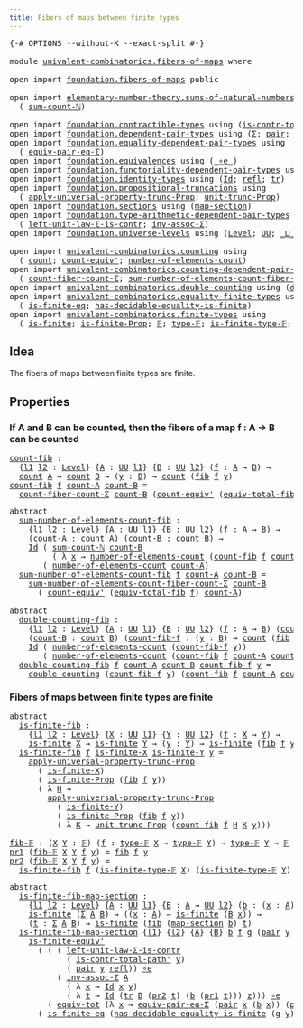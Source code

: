 ```yaml
---
title: Fibers of maps between finite types
---
```


<pre class="Agda"><a id="61" class="Symbol">{-#</a> <a id="65" class="Keyword">OPTIONS</a> <a id="73" class="Pragma">--without-K</a> <a id="85" class="Pragma">--exact-split</a> <a id="99" class="Symbol">#-}</a>

<a id="104" class="Keyword">module</a> <a id="111" href="univalent-combinatorics.fibers-of-maps.html" class="Module">univalent-combinatorics.fibers-of-maps</a> <a id="150" class="Keyword">where</a>

<a id="157" class="Keyword">open</a> <a id="162" class="Keyword">import</a> <a id="169" href="foundation.fibers-of-maps.html" class="Module">foundation.fibers-of-maps</a> <a id="195" class="Keyword">public</a>

<a id="203" class="Keyword">open</a> <a id="208" class="Keyword">import</a> <a id="215" href="elementary-number-theory.sums-of-natural-numbers.html" class="Module">elementary-number-theory.sums-of-natural-numbers</a> <a id="264" class="Keyword">using</a>
  <a id="272" class="Symbol">(</a> <a id="274" href="elementary-number-theory.sums-of-natural-numbers.html#1647" class="Function">sum-count-ℕ</a><a id="285" class="Symbol">)</a>

<a id="288" class="Keyword">open</a> <a id="293" class="Keyword">import</a> <a id="300" href="foundation.contractible-types.html" class="Module">foundation.contractible-types</a> <a id="330" class="Keyword">using</a> <a id="336" class="Symbol">(</a><a id="337" href="foundation-core.contractible-types.html#2189" class="Function">is-contr-total-path&#39;</a><a id="357" class="Symbol">)</a>
<a id="359" class="Keyword">open</a> <a id="364" class="Keyword">import</a> <a id="371" href="foundation.dependent-pair-types.html" class="Module">foundation.dependent-pair-types</a> <a id="403" class="Keyword">using</a> <a id="409" class="Symbol">(</a><a id="410" href="foundation-core.dependent-pair-types.html#502" class="Record">Σ</a><a id="411" class="Symbol">;</a> <a id="413" href="foundation-core.dependent-pair-types.html#575" class="InductiveConstructor">pair</a><a id="417" class="Symbol">;</a> <a id="419" href="foundation-core.dependent-pair-types.html#592" class="Field">pr1</a><a id="422" class="Symbol">;</a> <a id="424" href="foundation-core.dependent-pair-types.html#604" class="Field">pr2</a><a id="427" class="Symbol">)</a>
<a id="429" class="Keyword">open</a> <a id="434" class="Keyword">import</a> <a id="441" href="foundation.equality-dependent-pair-types.html" class="Module">foundation.equality-dependent-pair-types</a> <a id="482" class="Keyword">using</a>
  <a id="490" class="Symbol">(</a> <a id="492" href="foundation.equality-dependent-pair-types.html#2506" class="Function">equiv-pair-eq-Σ</a><a id="507" class="Symbol">)</a>
<a id="509" class="Keyword">open</a> <a id="514" class="Keyword">import</a> <a id="521" href="foundation.equivalences.html" class="Module">foundation.equivalences</a> <a id="545" class="Keyword">using</a> <a id="551" class="Symbol">(</a><a id="552" href="foundation-core.equivalences.html#7855" class="Function Operator">_∘e_</a><a id="556" class="Symbol">)</a>
<a id="558" class="Keyword">open</a> <a id="563" class="Keyword">import</a> <a id="570" href="foundation.functoriality-dependent-pair-types.html" class="Module">foundation.functoriality-dependent-pair-types</a> <a id="616" class="Keyword">using</a> <a id="622" class="Symbol">(</a><a id="623" href="foundation-core.functoriality-dependent-pair-types.html#6804" class="Function">equiv-tot</a><a id="632" class="Symbol">)</a>
<a id="634" class="Keyword">open</a> <a id="639" class="Keyword">import</a> <a id="646" href="foundation.identity-types.html" class="Module">foundation.identity-types</a> <a id="672" class="Keyword">using</a> <a id="678" class="Symbol">(</a><a id="679" href="foundation-core.identity-types.html#641" class="Datatype">Id</a><a id="681" class="Symbol">;</a> <a id="683" href="foundation-core.identity-types.html#694" class="InductiveConstructor">refl</a><a id="687" class="Symbol">;</a> <a id="689" href="foundation-core.identity-types.html#4583" class="Function">tr</a><a id="691" class="Symbol">)</a>
<a id="693" class="Keyword">open</a> <a id="698" class="Keyword">import</a> <a id="705" href="foundation.propositional-truncations.html" class="Module">foundation.propositional-truncations</a> <a id="742" class="Keyword">using</a>
  <a id="750" class="Symbol">(</a> <a id="752" href="foundation.propositional-truncations.html#5581" class="Function">apply-universal-property-trunc-Prop</a><a id="787" class="Symbol">;</a> <a id="789" href="foundation.propositional-truncations.html#2096" class="Function">unit-trunc-Prop</a><a id="804" class="Symbol">)</a>
<a id="806" class="Keyword">open</a> <a id="811" class="Keyword">import</a> <a id="818" href="foundation.sections.html" class="Module">foundation.sections</a> <a id="838" class="Keyword">using</a> <a id="844" class="Symbol">(</a><a id="845" href="foundation.sections.html#1762" class="Function">map-section</a><a id="856" class="Symbol">)</a>
<a id="858" class="Keyword">open</a> <a id="863" class="Keyword">import</a> <a id="870" href="foundation.type-arithmetic-dependent-pair-types.html" class="Module">foundation.type-arithmetic-dependent-pair-types</a> <a id="918" class="Keyword">using</a>
  <a id="926" class="Symbol">(</a> <a id="928" href="foundation-core.type-arithmetic-dependent-pair-types.html#3077" class="Function">left-unit-law-Σ-is-contr</a><a id="952" class="Symbol">;</a> <a id="954" href="foundation-core.type-arithmetic-dependent-pair-types.html#5795" class="Function">inv-assoc-Σ</a><a id="965" class="Symbol">)</a>
<a id="967" class="Keyword">open</a> <a id="972" class="Keyword">import</a> <a id="979" href="foundation.universe-levels.html" class="Module">foundation.universe-levels</a> <a id="1006" class="Keyword">using</a> <a id="1012" class="Symbol">(</a><a id="1013" href="Agda.Primitive.html#597" class="Postulate">Level</a><a id="1018" class="Symbol">;</a> <a id="1020" href="foundation-core.universe-levels.html#222" class="Primitive">UU</a><a id="1022" class="Symbol">;</a> <a id="1024" href="Agda.Primitive.html#810" class="Primitive Operator">_⊔_</a><a id="1027" class="Symbol">)</a>

<a id="1030" class="Keyword">open</a> <a id="1035" class="Keyword">import</a> <a id="1042" href="univalent-combinatorics.counting.html" class="Module">univalent-combinatorics.counting</a> <a id="1075" class="Keyword">using</a>
  <a id="1083" class="Symbol">(</a> <a id="1085" href="univalent-combinatorics.counting.html#1901" class="Function">count</a><a id="1090" class="Symbol">;</a> <a id="1092" href="univalent-combinatorics.counting.html#3709" class="Function">count-equiv&#39;</a><a id="1104" class="Symbol">;</a> <a id="1106" href="univalent-combinatorics.counting.html#2029" class="Function">number-of-elements-count</a><a id="1130" class="Symbol">)</a>
<a id="1132" class="Keyword">open</a> <a id="1137" class="Keyword">import</a> <a id="1144" href="univalent-combinatorics.counting-dependent-pair-types.html" class="Module">univalent-combinatorics.counting-dependent-pair-types</a> <a id="1198" class="Keyword">using</a>
  <a id="1206" class="Symbol">(</a> <a id="1208" href="univalent-combinatorics.counting-dependent-pair-types.html#5329" class="Function">count-fiber-count-Σ</a><a id="1227" class="Symbol">;</a> <a id="1229" href="univalent-combinatorics.counting-dependent-pair-types.html#9020" class="Function">sum-number-of-elements-count-fiber-count-Σ</a><a id="1271" class="Symbol">)</a>
<a id="1273" class="Keyword">open</a> <a id="1278" class="Keyword">import</a> <a id="1285" href="univalent-combinatorics.double-counting.html" class="Module">univalent-combinatorics.double-counting</a> <a id="1325" class="Keyword">using</a> <a id="1331" class="Symbol">(</a><a id="1332" href="univalent-combinatorics.double-counting.html#1110" class="Function">double-counting</a><a id="1347" class="Symbol">)</a>
<a id="1349" class="Keyword">open</a> <a id="1354" class="Keyword">import</a> <a id="1361" href="univalent-combinatorics.equality-finite-types.html" class="Module">univalent-combinatorics.equality-finite-types</a> <a id="1407" class="Keyword">using</a>
  <a id="1415" class="Symbol">(</a> <a id="1417" href="univalent-combinatorics.equality-finite-types.html#3342" class="Function">is-finite-eq</a><a id="1429" class="Symbol">;</a> <a id="1431" href="univalent-combinatorics.equality-finite-types.html#1988" class="Function">has-decidable-equality-is-finite</a><a id="1463" class="Symbol">)</a>
<a id="1465" class="Keyword">open</a> <a id="1470" class="Keyword">import</a> <a id="1477" href="univalent-combinatorics.finite-types.html" class="Module">univalent-combinatorics.finite-types</a> <a id="1514" class="Keyword">using</a>
  <a id="1522" class="Symbol">(</a> <a id="1524" href="univalent-combinatorics.finite-types.html#4064" class="Function">is-finite</a><a id="1533" class="Symbol">;</a> <a id="1535" href="univalent-combinatorics.finite-types.html#3973" class="Function">is-finite-Prop</a><a id="1549" class="Symbol">;</a> <a id="1551" href="univalent-combinatorics.finite-types.html#4455" class="Function">𝔽</a><a id="1552" class="Symbol">;</a> <a id="1554" href="univalent-combinatorics.finite-types.html#4503" class="Function">type-𝔽</a><a id="1560" class="Symbol">;</a> <a id="1562" href="univalent-combinatorics.finite-types.html#4554" class="Function">is-finite-type-𝔽</a><a id="1578" class="Symbol">;</a> <a id="1580" href="univalent-combinatorics.finite-types.html#6863" class="Function">is-finite-equiv&#39;</a><a id="1596" class="Symbol">)</a>
</pre>
## Idea

The fibers of maps between finite types are finite.

## Properties

### If A and B can be counted, then the fibers of a map f : A → B can be counted

<pre class="Agda"><a id="count-fib"></a><a id="1770" href="univalent-combinatorics.fibers-of-maps.html#1770" class="Function">count-fib</a> <a id="1780" class="Symbol">:</a>
  <a id="1784" class="Symbol">{</a><a id="1785" href="univalent-combinatorics.fibers-of-maps.html#1785" class="Bound">l1</a> <a id="1788" href="univalent-combinatorics.fibers-of-maps.html#1788" class="Bound">l2</a> <a id="1791" class="Symbol">:</a> <a id="1793" href="Agda.Primitive.html#597" class="Postulate">Level</a><a id="1798" class="Symbol">}</a> <a id="1800" class="Symbol">{</a><a id="1801" href="univalent-combinatorics.fibers-of-maps.html#1801" class="Bound">A</a> <a id="1803" class="Symbol">:</a> <a id="1805" href="foundation-core.universe-levels.html#222" class="Primitive">UU</a> <a id="1808" href="univalent-combinatorics.fibers-of-maps.html#1785" class="Bound">l1</a><a id="1810" class="Symbol">}</a> <a id="1812" class="Symbol">{</a><a id="1813" href="univalent-combinatorics.fibers-of-maps.html#1813" class="Bound">B</a> <a id="1815" class="Symbol">:</a> <a id="1817" href="foundation-core.universe-levels.html#222" class="Primitive">UU</a> <a id="1820" href="univalent-combinatorics.fibers-of-maps.html#1788" class="Bound">l2</a><a id="1822" class="Symbol">}</a> <a id="1824" class="Symbol">(</a><a id="1825" href="univalent-combinatorics.fibers-of-maps.html#1825" class="Bound">f</a> <a id="1827" class="Symbol">:</a> <a id="1829" href="univalent-combinatorics.fibers-of-maps.html#1801" class="Bound">A</a> <a id="1831" class="Symbol">→</a> <a id="1833" href="univalent-combinatorics.fibers-of-maps.html#1813" class="Bound">B</a><a id="1834" class="Symbol">)</a> <a id="1836" class="Symbol">→</a>
  <a id="1840" href="univalent-combinatorics.counting.html#1901" class="Function">count</a> <a id="1846" href="univalent-combinatorics.fibers-of-maps.html#1801" class="Bound">A</a> <a id="1848" class="Symbol">→</a> <a id="1850" href="univalent-combinatorics.counting.html#1901" class="Function">count</a> <a id="1856" href="univalent-combinatorics.fibers-of-maps.html#1813" class="Bound">B</a> <a id="1858" class="Symbol">→</a> <a id="1860" class="Symbol">(</a><a id="1861" href="univalent-combinatorics.fibers-of-maps.html#1861" class="Bound">y</a> <a id="1863" class="Symbol">:</a> <a id="1865" href="univalent-combinatorics.fibers-of-maps.html#1813" class="Bound">B</a><a id="1866" class="Symbol">)</a> <a id="1868" class="Symbol">→</a> <a id="1870" href="univalent-combinatorics.counting.html#1901" class="Function">count</a> <a id="1876" class="Symbol">(</a><a id="1877" href="foundation-core.fibers-of-maps.html#928" class="Function">fib</a> <a id="1881" href="univalent-combinatorics.fibers-of-maps.html#1825" class="Bound">f</a> <a id="1883" href="univalent-combinatorics.fibers-of-maps.html#1861" class="Bound">y</a><a id="1884" class="Symbol">)</a>
<a id="1886" href="univalent-combinatorics.fibers-of-maps.html#1770" class="Function">count-fib</a> <a id="1896" href="univalent-combinatorics.fibers-of-maps.html#1896" class="Bound">f</a> <a id="1898" href="univalent-combinatorics.fibers-of-maps.html#1898" class="Bound">count-A</a> <a id="1906" href="univalent-combinatorics.fibers-of-maps.html#1906" class="Bound">count-B</a> <a id="1914" class="Symbol">=</a>
  <a id="1918" href="univalent-combinatorics.counting-dependent-pair-types.html#5329" class="Function">count-fiber-count-Σ</a> <a id="1938" href="univalent-combinatorics.fibers-of-maps.html#1906" class="Bound">count-B</a> <a id="1946" class="Symbol">(</a><a id="1947" href="univalent-combinatorics.counting.html#3709" class="Function">count-equiv&#39;</a> <a id="1960" class="Symbol">(</a><a id="1961" href="foundation-core.fibers-of-maps.html#5261" class="Function">equiv-total-fib</a> <a id="1977" href="univalent-combinatorics.fibers-of-maps.html#1896" class="Bound">f</a><a id="1978" class="Symbol">)</a> <a id="1980" href="univalent-combinatorics.fibers-of-maps.html#1898" class="Bound">count-A</a><a id="1987" class="Symbol">)</a>
</pre>
<pre class="Agda"><a id="2002" class="Keyword">abstract</a>
  <a id="sum-number-of-elements-count-fib"></a><a id="2013" href="univalent-combinatorics.fibers-of-maps.html#2013" class="Function">sum-number-of-elements-count-fib</a> <a id="2046" class="Symbol">:</a>
    <a id="2052" class="Symbol">{</a><a id="2053" href="univalent-combinatorics.fibers-of-maps.html#2053" class="Bound">l1</a> <a id="2056" href="univalent-combinatorics.fibers-of-maps.html#2056" class="Bound">l2</a> <a id="2059" class="Symbol">:</a> <a id="2061" href="Agda.Primitive.html#597" class="Postulate">Level</a><a id="2066" class="Symbol">}</a> <a id="2068" class="Symbol">{</a><a id="2069" href="univalent-combinatorics.fibers-of-maps.html#2069" class="Bound">A</a> <a id="2071" class="Symbol">:</a> <a id="2073" href="foundation-core.universe-levels.html#222" class="Primitive">UU</a> <a id="2076" href="univalent-combinatorics.fibers-of-maps.html#2053" class="Bound">l1</a><a id="2078" class="Symbol">}</a> <a id="2080" class="Symbol">{</a><a id="2081" href="univalent-combinatorics.fibers-of-maps.html#2081" class="Bound">B</a> <a id="2083" class="Symbol">:</a> <a id="2085" href="foundation-core.universe-levels.html#222" class="Primitive">UU</a> <a id="2088" href="univalent-combinatorics.fibers-of-maps.html#2056" class="Bound">l2</a><a id="2090" class="Symbol">}</a> <a id="2092" class="Symbol">(</a><a id="2093" href="univalent-combinatorics.fibers-of-maps.html#2093" class="Bound">f</a> <a id="2095" class="Symbol">:</a> <a id="2097" href="univalent-combinatorics.fibers-of-maps.html#2069" class="Bound">A</a> <a id="2099" class="Symbol">→</a> <a id="2101" href="univalent-combinatorics.fibers-of-maps.html#2081" class="Bound">B</a><a id="2102" class="Symbol">)</a> <a id="2104" class="Symbol">→</a>
    <a id="2110" class="Symbol">(</a><a id="2111" href="univalent-combinatorics.fibers-of-maps.html#2111" class="Bound">count-A</a> <a id="2119" class="Symbol">:</a> <a id="2121" href="univalent-combinatorics.counting.html#1901" class="Function">count</a> <a id="2127" href="univalent-combinatorics.fibers-of-maps.html#2069" class="Bound">A</a><a id="2128" class="Symbol">)</a> <a id="2130" class="Symbol">(</a><a id="2131" href="univalent-combinatorics.fibers-of-maps.html#2131" class="Bound">count-B</a> <a id="2139" class="Symbol">:</a> <a id="2141" href="univalent-combinatorics.counting.html#1901" class="Function">count</a> <a id="2147" href="univalent-combinatorics.fibers-of-maps.html#2081" class="Bound">B</a><a id="2148" class="Symbol">)</a> <a id="2150" class="Symbol">→</a>
    <a id="2156" href="foundation-core.identity-types.html#641" class="Datatype">Id</a> <a id="2159" class="Symbol">(</a> <a id="2161" href="elementary-number-theory.sums-of-natural-numbers.html#1647" class="Function">sum-count-ℕ</a> <a id="2173" href="univalent-combinatorics.fibers-of-maps.html#2131" class="Bound">count-B</a>
         <a id="2190" class="Symbol">(</a> <a id="2192" class="Symbol">λ</a> <a id="2194" href="univalent-combinatorics.fibers-of-maps.html#2194" class="Bound">x</a> <a id="2196" class="Symbol">→</a> <a id="2198" href="univalent-combinatorics.counting.html#2029" class="Function">number-of-elements-count</a> <a id="2223" class="Symbol">(</a><a id="2224" href="univalent-combinatorics.fibers-of-maps.html#1770" class="Function">count-fib</a> <a id="2234" href="univalent-combinatorics.fibers-of-maps.html#2093" class="Bound">f</a> <a id="2236" href="univalent-combinatorics.fibers-of-maps.html#2111" class="Bound">count-A</a> <a id="2244" href="univalent-combinatorics.fibers-of-maps.html#2131" class="Bound">count-B</a> <a id="2252" href="univalent-combinatorics.fibers-of-maps.html#2194" class="Bound">x</a><a id="2253" class="Symbol">)))</a>
       <a id="2264" class="Symbol">(</a> <a id="2266" href="univalent-combinatorics.counting.html#2029" class="Function">number-of-elements-count</a> <a id="2291" href="univalent-combinatorics.fibers-of-maps.html#2111" class="Bound">count-A</a><a id="2298" class="Symbol">)</a>
  <a id="2302" href="univalent-combinatorics.fibers-of-maps.html#2013" class="Function">sum-number-of-elements-count-fib</a> <a id="2335" href="univalent-combinatorics.fibers-of-maps.html#2335" class="Bound">f</a> <a id="2337" href="univalent-combinatorics.fibers-of-maps.html#2337" class="Bound">count-A</a> <a id="2345" href="univalent-combinatorics.fibers-of-maps.html#2345" class="Bound">count-B</a> <a id="2353" class="Symbol">=</a>
    <a id="2359" href="univalent-combinatorics.counting-dependent-pair-types.html#9020" class="Function">sum-number-of-elements-count-fiber-count-Σ</a> <a id="2402" href="univalent-combinatorics.fibers-of-maps.html#2345" class="Bound">count-B</a>
      <a id="2416" class="Symbol">(</a> <a id="2418" href="univalent-combinatorics.counting.html#3709" class="Function">count-equiv&#39;</a> <a id="2431" class="Symbol">(</a><a id="2432" href="foundation-core.fibers-of-maps.html#5261" class="Function">equiv-total-fib</a> <a id="2448" href="univalent-combinatorics.fibers-of-maps.html#2335" class="Bound">f</a><a id="2449" class="Symbol">)</a> <a id="2451" href="univalent-combinatorics.fibers-of-maps.html#2337" class="Bound">count-A</a><a id="2458" class="Symbol">)</a>

<a id="2461" class="Keyword">abstract</a>
  <a id="double-counting-fib"></a><a id="2472" href="univalent-combinatorics.fibers-of-maps.html#2472" class="Function">double-counting-fib</a> <a id="2492" class="Symbol">:</a>
    <a id="2498" class="Symbol">{</a><a id="2499" href="univalent-combinatorics.fibers-of-maps.html#2499" class="Bound">l1</a> <a id="2502" href="univalent-combinatorics.fibers-of-maps.html#2502" class="Bound">l2</a> <a id="2505" class="Symbol">:</a> <a id="2507" href="Agda.Primitive.html#597" class="Postulate">Level</a><a id="2512" class="Symbol">}</a> <a id="2514" class="Symbol">{</a><a id="2515" href="univalent-combinatorics.fibers-of-maps.html#2515" class="Bound">A</a> <a id="2517" class="Symbol">:</a> <a id="2519" href="foundation-core.universe-levels.html#222" class="Primitive">UU</a> <a id="2522" href="univalent-combinatorics.fibers-of-maps.html#2499" class="Bound">l1</a><a id="2524" class="Symbol">}</a> <a id="2526" class="Symbol">{</a><a id="2527" href="univalent-combinatorics.fibers-of-maps.html#2527" class="Bound">B</a> <a id="2529" class="Symbol">:</a> <a id="2531" href="foundation-core.universe-levels.html#222" class="Primitive">UU</a> <a id="2534" href="univalent-combinatorics.fibers-of-maps.html#2502" class="Bound">l2</a><a id="2536" class="Symbol">}</a> <a id="2538" class="Symbol">(</a><a id="2539" href="univalent-combinatorics.fibers-of-maps.html#2539" class="Bound">f</a> <a id="2541" class="Symbol">:</a> <a id="2543" href="univalent-combinatorics.fibers-of-maps.html#2515" class="Bound">A</a> <a id="2545" class="Symbol">→</a> <a id="2547" href="univalent-combinatorics.fibers-of-maps.html#2527" class="Bound">B</a><a id="2548" class="Symbol">)</a> <a id="2550" class="Symbol">(</a><a id="2551" href="univalent-combinatorics.fibers-of-maps.html#2551" class="Bound">count-A</a> <a id="2559" class="Symbol">:</a> <a id="2561" href="univalent-combinatorics.counting.html#1901" class="Function">count</a> <a id="2567" href="univalent-combinatorics.fibers-of-maps.html#2515" class="Bound">A</a><a id="2568" class="Symbol">)</a> <a id="2570" class="Symbol">→</a>
    <a id="2576" class="Symbol">(</a><a id="2577" href="univalent-combinatorics.fibers-of-maps.html#2577" class="Bound">count-B</a> <a id="2585" class="Symbol">:</a> <a id="2587" href="univalent-combinatorics.counting.html#1901" class="Function">count</a> <a id="2593" href="univalent-combinatorics.fibers-of-maps.html#2527" class="Bound">B</a><a id="2594" class="Symbol">)</a> <a id="2596" class="Symbol">(</a><a id="2597" href="univalent-combinatorics.fibers-of-maps.html#2597" class="Bound">count-fib-f</a> <a id="2609" class="Symbol">:</a> <a id="2611" class="Symbol">(</a><a id="2612" href="univalent-combinatorics.fibers-of-maps.html#2612" class="Bound">y</a> <a id="2614" class="Symbol">:</a> <a id="2616" href="univalent-combinatorics.fibers-of-maps.html#2527" class="Bound">B</a><a id="2617" class="Symbol">)</a> <a id="2619" class="Symbol">→</a> <a id="2621" href="univalent-combinatorics.counting.html#1901" class="Function">count</a> <a id="2627" class="Symbol">(</a><a id="2628" href="foundation-core.fibers-of-maps.html#928" class="Function">fib</a> <a id="2632" href="univalent-combinatorics.fibers-of-maps.html#2539" class="Bound">f</a> <a id="2634" href="univalent-combinatorics.fibers-of-maps.html#2612" class="Bound">y</a><a id="2635" class="Symbol">))</a> <a id="2638" class="Symbol">(</a><a id="2639" href="univalent-combinatorics.fibers-of-maps.html#2639" class="Bound">y</a> <a id="2641" class="Symbol">:</a> <a id="2643" href="univalent-combinatorics.fibers-of-maps.html#2527" class="Bound">B</a><a id="2644" class="Symbol">)</a> <a id="2646" class="Symbol">→</a>
    <a id="2652" href="foundation-core.identity-types.html#641" class="Datatype">Id</a> <a id="2655" class="Symbol">(</a> <a id="2657" href="univalent-combinatorics.counting.html#2029" class="Function">number-of-elements-count</a> <a id="2682" class="Symbol">(</a><a id="2683" href="univalent-combinatorics.fibers-of-maps.html#2597" class="Bound">count-fib-f</a> <a id="2695" href="univalent-combinatorics.fibers-of-maps.html#2639" class="Bound">y</a><a id="2696" class="Symbol">))</a>
       <a id="2706" class="Symbol">(</a> <a id="2708" href="univalent-combinatorics.counting.html#2029" class="Function">number-of-elements-count</a> <a id="2733" class="Symbol">(</a><a id="2734" href="univalent-combinatorics.fibers-of-maps.html#1770" class="Function">count-fib</a> <a id="2744" href="univalent-combinatorics.fibers-of-maps.html#2539" class="Bound">f</a> <a id="2746" href="univalent-combinatorics.fibers-of-maps.html#2551" class="Bound">count-A</a> <a id="2754" href="univalent-combinatorics.fibers-of-maps.html#2577" class="Bound">count-B</a> <a id="2762" href="univalent-combinatorics.fibers-of-maps.html#2639" class="Bound">y</a><a id="2763" class="Symbol">))</a>
  <a id="2768" href="univalent-combinatorics.fibers-of-maps.html#2472" class="Function">double-counting-fib</a> <a id="2788" href="univalent-combinatorics.fibers-of-maps.html#2788" class="Bound">f</a> <a id="2790" href="univalent-combinatorics.fibers-of-maps.html#2790" class="Bound">count-A</a> <a id="2798" href="univalent-combinatorics.fibers-of-maps.html#2798" class="Bound">count-B</a> <a id="2806" href="univalent-combinatorics.fibers-of-maps.html#2806" class="Bound">count-fib-f</a> <a id="2818" href="univalent-combinatorics.fibers-of-maps.html#2818" class="Bound">y</a> <a id="2820" class="Symbol">=</a>
    <a id="2826" href="univalent-combinatorics.double-counting.html#1110" class="Function">double-counting</a> <a id="2842" class="Symbol">(</a><a id="2843" href="univalent-combinatorics.fibers-of-maps.html#2806" class="Bound">count-fib-f</a> <a id="2855" href="univalent-combinatorics.fibers-of-maps.html#2818" class="Bound">y</a><a id="2856" class="Symbol">)</a> <a id="2858" class="Symbol">(</a><a id="2859" href="univalent-combinatorics.fibers-of-maps.html#1770" class="Function">count-fib</a> <a id="2869" href="univalent-combinatorics.fibers-of-maps.html#2788" class="Bound">f</a> <a id="2871" href="univalent-combinatorics.fibers-of-maps.html#2790" class="Bound">count-A</a> <a id="2879" href="univalent-combinatorics.fibers-of-maps.html#2798" class="Bound">count-B</a> <a id="2887" href="univalent-combinatorics.fibers-of-maps.html#2818" class="Bound">y</a><a id="2888" class="Symbol">)</a>
</pre>
### Fibers of maps between finite types are finite

<pre class="Agda"><a id="2955" class="Keyword">abstract</a>
  <a id="is-finite-fib"></a><a id="2966" href="univalent-combinatorics.fibers-of-maps.html#2966" class="Function">is-finite-fib</a> <a id="2980" class="Symbol">:</a>
    <a id="2986" class="Symbol">{</a><a id="2987" href="univalent-combinatorics.fibers-of-maps.html#2987" class="Bound">l1</a> <a id="2990" href="univalent-combinatorics.fibers-of-maps.html#2990" class="Bound">l2</a> <a id="2993" class="Symbol">:</a> <a id="2995" href="Agda.Primitive.html#597" class="Postulate">Level</a><a id="3000" class="Symbol">}</a> <a id="3002" class="Symbol">{</a><a id="3003" href="univalent-combinatorics.fibers-of-maps.html#3003" class="Bound">X</a> <a id="3005" class="Symbol">:</a> <a id="3007" href="foundation-core.universe-levels.html#222" class="Primitive">UU</a> <a id="3010" href="univalent-combinatorics.fibers-of-maps.html#2987" class="Bound">l1</a><a id="3012" class="Symbol">}</a> <a id="3014" class="Symbol">{</a><a id="3015" href="univalent-combinatorics.fibers-of-maps.html#3015" class="Bound">Y</a> <a id="3017" class="Symbol">:</a> <a id="3019" href="foundation-core.universe-levels.html#222" class="Primitive">UU</a> <a id="3022" href="univalent-combinatorics.fibers-of-maps.html#2990" class="Bound">l2</a><a id="3024" class="Symbol">}</a> <a id="3026" class="Symbol">(</a><a id="3027" href="univalent-combinatorics.fibers-of-maps.html#3027" class="Bound">f</a> <a id="3029" class="Symbol">:</a> <a id="3031" href="univalent-combinatorics.fibers-of-maps.html#3003" class="Bound">X</a> <a id="3033" class="Symbol">→</a> <a id="3035" href="univalent-combinatorics.fibers-of-maps.html#3015" class="Bound">Y</a><a id="3036" class="Symbol">)</a> <a id="3038" class="Symbol">→</a>
    <a id="3044" href="univalent-combinatorics.finite-types.html#4064" class="Function">is-finite</a> <a id="3054" href="univalent-combinatorics.fibers-of-maps.html#3003" class="Bound">X</a> <a id="3056" class="Symbol">→</a> <a id="3058" href="univalent-combinatorics.finite-types.html#4064" class="Function">is-finite</a> <a id="3068" href="univalent-combinatorics.fibers-of-maps.html#3015" class="Bound">Y</a> <a id="3070" class="Symbol">→</a> <a id="3072" class="Symbol">(</a><a id="3073" href="univalent-combinatorics.fibers-of-maps.html#3073" class="Bound">y</a> <a id="3075" class="Symbol">:</a> <a id="3077" href="univalent-combinatorics.fibers-of-maps.html#3015" class="Bound">Y</a><a id="3078" class="Symbol">)</a> <a id="3080" class="Symbol">→</a> <a id="3082" href="univalent-combinatorics.finite-types.html#4064" class="Function">is-finite</a> <a id="3092" class="Symbol">(</a><a id="3093" href="foundation-core.fibers-of-maps.html#928" class="Function">fib</a> <a id="3097" href="univalent-combinatorics.fibers-of-maps.html#3027" class="Bound">f</a> <a id="3099" href="univalent-combinatorics.fibers-of-maps.html#3073" class="Bound">y</a><a id="3100" class="Symbol">)</a>
  <a id="3104" href="univalent-combinatorics.fibers-of-maps.html#2966" class="Function">is-finite-fib</a> <a id="3118" href="univalent-combinatorics.fibers-of-maps.html#3118" class="Bound">f</a> <a id="3120" href="univalent-combinatorics.fibers-of-maps.html#3120" class="Bound">is-finite-X</a> <a id="3132" href="univalent-combinatorics.fibers-of-maps.html#3132" class="Bound">is-finite-Y</a> <a id="3144" href="univalent-combinatorics.fibers-of-maps.html#3144" class="Bound">y</a> <a id="3146" class="Symbol">=</a>
    <a id="3152" href="foundation.propositional-truncations.html#5581" class="Function">apply-universal-property-trunc-Prop</a>
      <a id="3194" class="Symbol">(</a> <a id="3196" href="univalent-combinatorics.fibers-of-maps.html#3120" class="Bound">is-finite-X</a><a id="3207" class="Symbol">)</a>
      <a id="3215" class="Symbol">(</a> <a id="3217" href="univalent-combinatorics.finite-types.html#3973" class="Function">is-finite-Prop</a> <a id="3232" class="Symbol">(</a><a id="3233" href="foundation-core.fibers-of-maps.html#928" class="Function">fib</a> <a id="3237" href="univalent-combinatorics.fibers-of-maps.html#3118" class="Bound">f</a> <a id="3239" href="univalent-combinatorics.fibers-of-maps.html#3144" class="Bound">y</a><a id="3240" class="Symbol">))</a>
      <a id="3249" class="Symbol">(</a> <a id="3251" class="Symbol">λ</a> <a id="3253" href="univalent-combinatorics.fibers-of-maps.html#3253" class="Bound">H</a> <a id="3255" class="Symbol">→</a>
        <a id="3265" href="foundation.propositional-truncations.html#5581" class="Function">apply-universal-property-trunc-Prop</a>
          <a id="3311" class="Symbol">(</a> <a id="3313" href="univalent-combinatorics.fibers-of-maps.html#3132" class="Bound">is-finite-Y</a><a id="3324" class="Symbol">)</a>
          <a id="3336" class="Symbol">(</a> <a id="3338" href="univalent-combinatorics.finite-types.html#3973" class="Function">is-finite-Prop</a> <a id="3353" class="Symbol">(</a><a id="3354" href="foundation-core.fibers-of-maps.html#928" class="Function">fib</a> <a id="3358" href="univalent-combinatorics.fibers-of-maps.html#3118" class="Bound">f</a> <a id="3360" href="univalent-combinatorics.fibers-of-maps.html#3144" class="Bound">y</a><a id="3361" class="Symbol">))</a>
          <a id="3374" class="Symbol">(</a> <a id="3376" class="Symbol">λ</a> <a id="3378" href="univalent-combinatorics.fibers-of-maps.html#3378" class="Bound">K</a> <a id="3380" class="Symbol">→</a> <a id="3382" href="foundation.propositional-truncations.html#2096" class="Function">unit-trunc-Prop</a> <a id="3398" class="Symbol">(</a><a id="3399" href="univalent-combinatorics.fibers-of-maps.html#1770" class="Function">count-fib</a> <a id="3409" href="univalent-combinatorics.fibers-of-maps.html#3118" class="Bound">f</a> <a id="3411" href="univalent-combinatorics.fibers-of-maps.html#3253" class="Bound">H</a> <a id="3413" href="univalent-combinatorics.fibers-of-maps.html#3378" class="Bound">K</a> <a id="3415" href="univalent-combinatorics.fibers-of-maps.html#3144" class="Bound">y</a><a id="3416" class="Symbol">)))</a>

<a id="fib-𝔽"></a><a id="3421" href="univalent-combinatorics.fibers-of-maps.html#3421" class="Function">fib-𝔽</a> <a id="3427" class="Symbol">:</a> <a id="3429" class="Symbol">(</a><a id="3430" href="univalent-combinatorics.fibers-of-maps.html#3430" class="Bound">X</a> <a id="3432" href="univalent-combinatorics.fibers-of-maps.html#3432" class="Bound">Y</a> <a id="3434" class="Symbol">:</a> <a id="3436" href="univalent-combinatorics.finite-types.html#4455" class="Function">𝔽</a><a id="3437" class="Symbol">)</a> <a id="3439" class="Symbol">(</a><a id="3440" href="univalent-combinatorics.fibers-of-maps.html#3440" class="Bound">f</a> <a id="3442" class="Symbol">:</a> <a id="3444" href="univalent-combinatorics.finite-types.html#4503" class="Function">type-𝔽</a> <a id="3451" href="univalent-combinatorics.fibers-of-maps.html#3430" class="Bound">X</a> <a id="3453" class="Symbol">→</a> <a id="3455" href="univalent-combinatorics.finite-types.html#4503" class="Function">type-𝔽</a> <a id="3462" href="univalent-combinatorics.fibers-of-maps.html#3432" class="Bound">Y</a><a id="3463" class="Symbol">)</a> <a id="3465" class="Symbol">→</a> <a id="3467" href="univalent-combinatorics.finite-types.html#4503" class="Function">type-𝔽</a> <a id="3474" href="univalent-combinatorics.fibers-of-maps.html#3432" class="Bound">Y</a> <a id="3476" class="Symbol">→</a> <a id="3478" href="univalent-combinatorics.finite-types.html#4455" class="Function">𝔽</a>
<a id="3480" href="foundation-core.dependent-pair-types.html#592" class="Field">pr1</a> <a id="3484" class="Symbol">(</a><a id="3485" href="univalent-combinatorics.fibers-of-maps.html#3421" class="Function">fib-𝔽</a> <a id="3491" href="univalent-combinatorics.fibers-of-maps.html#3491" class="Bound">X</a> <a id="3493" href="univalent-combinatorics.fibers-of-maps.html#3493" class="Bound">Y</a> <a id="3495" href="univalent-combinatorics.fibers-of-maps.html#3495" class="Bound">f</a> <a id="3497" href="univalent-combinatorics.fibers-of-maps.html#3497" class="Bound">y</a><a id="3498" class="Symbol">)</a> <a id="3500" class="Symbol">=</a> <a id="3502" href="foundation-core.fibers-of-maps.html#928" class="Function">fib</a> <a id="3506" href="univalent-combinatorics.fibers-of-maps.html#3495" class="Bound">f</a> <a id="3508" href="univalent-combinatorics.fibers-of-maps.html#3497" class="Bound">y</a>
<a id="3510" href="foundation-core.dependent-pair-types.html#604" class="Field">pr2</a> <a id="3514" class="Symbol">(</a><a id="3515" href="univalent-combinatorics.fibers-of-maps.html#3421" class="Function">fib-𝔽</a> <a id="3521" href="univalent-combinatorics.fibers-of-maps.html#3521" class="Bound">X</a> <a id="3523" href="univalent-combinatorics.fibers-of-maps.html#3523" class="Bound">Y</a> <a id="3525" href="univalent-combinatorics.fibers-of-maps.html#3525" class="Bound">f</a> <a id="3527" href="univalent-combinatorics.fibers-of-maps.html#3527" class="Bound">y</a><a id="3528" class="Symbol">)</a> <a id="3530" class="Symbol">=</a>
  <a id="3534" href="univalent-combinatorics.fibers-of-maps.html#2966" class="Function">is-finite-fib</a> <a id="3548" href="univalent-combinatorics.fibers-of-maps.html#3525" class="Bound">f</a> <a id="3550" class="Symbol">(</a><a id="3551" href="univalent-combinatorics.finite-types.html#4554" class="Function">is-finite-type-𝔽</a> <a id="3568" href="univalent-combinatorics.fibers-of-maps.html#3521" class="Bound">X</a><a id="3569" class="Symbol">)</a> <a id="3571" class="Symbol">(</a><a id="3572" href="univalent-combinatorics.finite-types.html#4554" class="Function">is-finite-type-𝔽</a> <a id="3589" href="univalent-combinatorics.fibers-of-maps.html#3523" class="Bound">Y</a><a id="3590" class="Symbol">)</a> <a id="3592" href="univalent-combinatorics.fibers-of-maps.html#3527" class="Bound">y</a>
</pre>
<pre class="Agda"><a id="3607" class="Keyword">abstract</a>
  <a id="is-finite-fib-map-section"></a><a id="3618" href="univalent-combinatorics.fibers-of-maps.html#3618" class="Function">is-finite-fib-map-section</a> <a id="3644" class="Symbol">:</a>
    <a id="3650" class="Symbol">{</a><a id="3651" href="univalent-combinatorics.fibers-of-maps.html#3651" class="Bound">l1</a> <a id="3654" href="univalent-combinatorics.fibers-of-maps.html#3654" class="Bound">l2</a> <a id="3657" class="Symbol">:</a> <a id="3659" href="Agda.Primitive.html#597" class="Postulate">Level</a><a id="3664" class="Symbol">}</a> <a id="3666" class="Symbol">{</a><a id="3667" href="univalent-combinatorics.fibers-of-maps.html#3667" class="Bound">A</a> <a id="3669" class="Symbol">:</a> <a id="3671" href="foundation-core.universe-levels.html#222" class="Primitive">UU</a> <a id="3674" href="univalent-combinatorics.fibers-of-maps.html#3651" class="Bound">l1</a><a id="3676" class="Symbol">}</a> <a id="3678" class="Symbol">{</a><a id="3679" href="univalent-combinatorics.fibers-of-maps.html#3679" class="Bound">B</a> <a id="3681" class="Symbol">:</a> <a id="3683" href="univalent-combinatorics.fibers-of-maps.html#3667" class="Bound">A</a> <a id="3685" class="Symbol">→</a> <a id="3687" href="foundation-core.universe-levels.html#222" class="Primitive">UU</a> <a id="3690" href="univalent-combinatorics.fibers-of-maps.html#3654" class="Bound">l2</a><a id="3692" class="Symbol">}</a> <a id="3694" class="Symbol">(</a><a id="3695" href="univalent-combinatorics.fibers-of-maps.html#3695" class="Bound">b</a> <a id="3697" class="Symbol">:</a> <a id="3699" class="Symbol">(</a><a id="3700" href="univalent-combinatorics.fibers-of-maps.html#3700" class="Bound">x</a> <a id="3702" class="Symbol">:</a> <a id="3704" href="univalent-combinatorics.fibers-of-maps.html#3667" class="Bound">A</a><a id="3705" class="Symbol">)</a> <a id="3707" class="Symbol">→</a> <a id="3709" href="univalent-combinatorics.fibers-of-maps.html#3679" class="Bound">B</a> <a id="3711" href="univalent-combinatorics.fibers-of-maps.html#3700" class="Bound">x</a><a id="3712" class="Symbol">)</a> <a id="3714" class="Symbol">→</a>
    <a id="3720" href="univalent-combinatorics.finite-types.html#4064" class="Function">is-finite</a> <a id="3730" class="Symbol">(</a><a id="3731" href="foundation-core.dependent-pair-types.html#502" class="Record">Σ</a> <a id="3733" href="univalent-combinatorics.fibers-of-maps.html#3667" class="Bound">A</a> <a id="3735" href="univalent-combinatorics.fibers-of-maps.html#3679" class="Bound">B</a><a id="3736" class="Symbol">)</a> <a id="3738" class="Symbol">→</a> <a id="3740" class="Symbol">((</a><a id="3742" href="univalent-combinatorics.fibers-of-maps.html#3742" class="Bound">x</a> <a id="3744" class="Symbol">:</a> <a id="3746" href="univalent-combinatorics.fibers-of-maps.html#3667" class="Bound">A</a><a id="3747" class="Symbol">)</a> <a id="3749" class="Symbol">→</a> <a id="3751" href="univalent-combinatorics.finite-types.html#4064" class="Function">is-finite</a> <a id="3761" class="Symbol">(</a><a id="3762" href="univalent-combinatorics.fibers-of-maps.html#3679" class="Bound">B</a> <a id="3764" href="univalent-combinatorics.fibers-of-maps.html#3742" class="Bound">x</a><a id="3765" class="Symbol">))</a> <a id="3768" class="Symbol">→</a>
    <a id="3774" class="Symbol">(</a><a id="3775" href="univalent-combinatorics.fibers-of-maps.html#3775" class="Bound">t</a> <a id="3777" class="Symbol">:</a> <a id="3779" href="foundation-core.dependent-pair-types.html#502" class="Record">Σ</a> <a id="3781" href="univalent-combinatorics.fibers-of-maps.html#3667" class="Bound">A</a> <a id="3783" href="univalent-combinatorics.fibers-of-maps.html#3679" class="Bound">B</a><a id="3784" class="Symbol">)</a> <a id="3786" class="Symbol">→</a> <a id="3788" href="univalent-combinatorics.finite-types.html#4064" class="Function">is-finite</a> <a id="3798" class="Symbol">(</a><a id="3799" href="foundation-core.fibers-of-maps.html#928" class="Function">fib</a> <a id="3803" class="Symbol">(</a><a id="3804" href="foundation.sections.html#1762" class="Function">map-section</a> <a id="3816" href="univalent-combinatorics.fibers-of-maps.html#3695" class="Bound">b</a><a id="3817" class="Symbol">)</a> <a id="3819" href="univalent-combinatorics.fibers-of-maps.html#3775" class="Bound">t</a><a id="3820" class="Symbol">)</a>
  <a id="3824" href="univalent-combinatorics.fibers-of-maps.html#3618" class="Function">is-finite-fib-map-section</a> <a id="3850" class="Symbol">{</a><a id="3851" href="univalent-combinatorics.fibers-of-maps.html#3851" class="Bound">l1</a><a id="3853" class="Symbol">}</a> <a id="3855" class="Symbol">{</a><a id="3856" href="univalent-combinatorics.fibers-of-maps.html#3856" class="Bound">l2</a><a id="3858" class="Symbol">}</a> <a id="3860" class="Symbol">{</a><a id="3861" href="univalent-combinatorics.fibers-of-maps.html#3861" class="Bound">A</a><a id="3862" class="Symbol">}</a> <a id="3864" class="Symbol">{</a><a id="3865" href="univalent-combinatorics.fibers-of-maps.html#3865" class="Bound">B</a><a id="3866" class="Symbol">}</a> <a id="3868" href="univalent-combinatorics.fibers-of-maps.html#3868" class="Bound">b</a> <a id="3870" href="univalent-combinatorics.fibers-of-maps.html#3870" class="Bound">f</a> <a id="3872" href="univalent-combinatorics.fibers-of-maps.html#3872" class="Bound">g</a> <a id="3874" class="Symbol">(</a><a id="3875" href="foundation-core.dependent-pair-types.html#575" class="InductiveConstructor">pair</a> <a id="3880" href="univalent-combinatorics.fibers-of-maps.html#3880" class="Bound">y</a> <a id="3882" href="univalent-combinatorics.fibers-of-maps.html#3882" class="Bound">z</a><a id="3883" class="Symbol">)</a> <a id="3885" class="Symbol">=</a>
    <a id="3891" href="univalent-combinatorics.finite-types.html#6863" class="Function">is-finite-equiv&#39;</a>
      <a id="3914" class="Symbol">(</a> <a id="3916" class="Symbol">(</a> <a id="3918" class="Symbol">(</a> <a id="3920" href="foundation-core.type-arithmetic-dependent-pair-types.html#3077" class="Function">left-unit-law-Σ-is-contr</a>
            <a id="3957" class="Symbol">(</a> <a id="3959" href="foundation-core.contractible-types.html#2189" class="Function">is-contr-total-path&#39;</a> <a id="3980" href="univalent-combinatorics.fibers-of-maps.html#3880" class="Bound">y</a><a id="3981" class="Symbol">)</a>
            <a id="3995" class="Symbol">(</a> <a id="3997" href="foundation-core.dependent-pair-types.html#575" class="InductiveConstructor">pair</a> <a id="4002" href="univalent-combinatorics.fibers-of-maps.html#3880" class="Bound">y</a> <a id="4004" href="foundation-core.identity-types.html#694" class="InductiveConstructor">refl</a><a id="4008" class="Symbol">))</a> <a id="4011" href="foundation-core.equivalences.html#7855" class="Function Operator">∘e</a>
          <a id="4024" class="Symbol">(</a> <a id="4026" href="foundation-core.type-arithmetic-dependent-pair-types.html#5795" class="Function">inv-assoc-Σ</a> <a id="4038" href="univalent-combinatorics.fibers-of-maps.html#3861" class="Bound">A</a>
            <a id="4052" class="Symbol">(</a> <a id="4054" class="Symbol">λ</a> <a id="4056" href="univalent-combinatorics.fibers-of-maps.html#4056" class="Bound">x</a> <a id="4058" class="Symbol">→</a> <a id="4060" href="foundation-core.identity-types.html#641" class="Datatype">Id</a> <a id="4063" href="univalent-combinatorics.fibers-of-maps.html#4056" class="Bound">x</a> <a id="4065" href="univalent-combinatorics.fibers-of-maps.html#3880" class="Bound">y</a><a id="4066" class="Symbol">)</a>
            <a id="4080" class="Symbol">(</a> <a id="4082" class="Symbol">λ</a> <a id="4084" href="univalent-combinatorics.fibers-of-maps.html#4084" class="Bound">t</a> <a id="4086" class="Symbol">→</a> <a id="4088" href="foundation-core.identity-types.html#641" class="Datatype">Id</a> <a id="4091" class="Symbol">(</a><a id="4092" href="foundation-core.identity-types.html#4583" class="Function">tr</a> <a id="4095" href="univalent-combinatorics.fibers-of-maps.html#3865" class="Bound">B</a> <a id="4097" class="Symbol">(</a><a id="4098" href="foundation-core.dependent-pair-types.html#604" class="Field">pr2</a> <a id="4102" href="univalent-combinatorics.fibers-of-maps.html#4084" class="Bound">t</a><a id="4103" class="Symbol">)</a> <a id="4105" class="Symbol">(</a><a id="4106" href="univalent-combinatorics.fibers-of-maps.html#3868" class="Bound">b</a> <a id="4108" class="Symbol">(</a><a id="4109" href="foundation-core.dependent-pair-types.html#592" class="Field">pr1</a> <a id="4113" href="univalent-combinatorics.fibers-of-maps.html#4084" class="Bound">t</a><a id="4114" class="Symbol">)))</a> <a id="4118" href="univalent-combinatorics.fibers-of-maps.html#3882" class="Bound">z</a><a id="4119" class="Symbol">)))</a> <a id="4123" href="foundation-core.equivalences.html#7855" class="Function Operator">∘e</a>
        <a id="4134" class="Symbol">(</a> <a id="4136" href="foundation-core.functoriality-dependent-pair-types.html#6804" class="Function">equiv-tot</a> <a id="4146" class="Symbol">(λ</a> <a id="4149" href="univalent-combinatorics.fibers-of-maps.html#4149" class="Bound">x</a> <a id="4151" class="Symbol">→</a> <a id="4153" href="foundation.equality-dependent-pair-types.html#2506" class="Function">equiv-pair-eq-Σ</a> <a id="4169" class="Symbol">(</a><a id="4170" href="foundation-core.dependent-pair-types.html#575" class="InductiveConstructor">pair</a> <a id="4175" href="univalent-combinatorics.fibers-of-maps.html#4149" class="Bound">x</a> <a id="4177" class="Symbol">(</a><a id="4178" href="univalent-combinatorics.fibers-of-maps.html#3868" class="Bound">b</a> <a id="4180" href="univalent-combinatorics.fibers-of-maps.html#4149" class="Bound">x</a><a id="4181" class="Symbol">))</a> <a id="4184" class="Symbol">(</a><a id="4185" href="foundation-core.dependent-pair-types.html#575" class="InductiveConstructor">pair</a> <a id="4190" href="univalent-combinatorics.fibers-of-maps.html#3880" class="Bound">y</a> <a id="4192" href="univalent-combinatorics.fibers-of-maps.html#3882" class="Bound">z</a><a id="4193" class="Symbol">))))</a>
      <a id="4204" class="Symbol">(</a> <a id="4206" href="univalent-combinatorics.equality-finite-types.html#3342" class="Function">is-finite-eq</a> <a id="4219" class="Symbol">(</a><a id="4220" href="univalent-combinatorics.equality-finite-types.html#1988" class="Function">has-decidable-equality-is-finite</a> <a id="4253" class="Symbol">(</a><a id="4254" href="univalent-combinatorics.fibers-of-maps.html#3872" class="Bound">g</a> <a id="4256" href="univalent-combinatorics.fibers-of-maps.html#3880" class="Bound">y</a><a id="4257" class="Symbol">)))</a>
</pre>